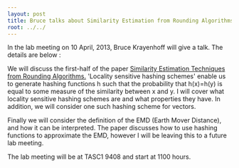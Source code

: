 ```yaml
---
layout: post
title: Bruce talks about Similarity Estimation from Rounding Algorithms
root: ../../
---
```


In the lab meeting on 10 April, 2013, Bruce Krayenhoff will give a talk. The details are below : 

We will discuss the first-half of the paper <a href="http://www.cs.princeton.edu/~moses/papers/similar.ps">Similarity Estimation Techniques from Rounding Algorithms.</a> 'Locality sensitive hashing schemes' enable us to generate hashing functions h such that the probability that h(x)=h(y) is equal to some measure of the similarity between x and y.  I will cover what locality sensitive hashing schemes are and what properties they have.  In addition, we will consider one such hashing scheme for vectors.

Finally we will consider the definition of the EMD (Earth Mover Distance), and how it can be interpreted.  The paper discusses how to use hashing functions to approximate the EMD, however I will be leaving this to a future lab meeting.

The lab meeting will be at TASC1 9408 and start at 1100 hours. 
